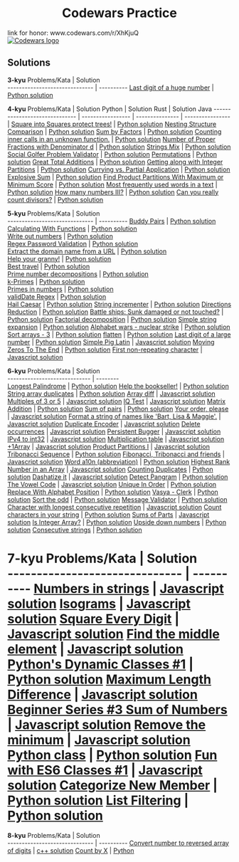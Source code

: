 <h1 align="center">Codewars Practice</h1>
link for honor: www.codewars.com/r/XhKjuQ
<br>
<a href="https://www.codewars.com/users/Carje">
    <img src="https://www.codewars.com/packs/assets/logo.61192cf7.svg" alt="Codewars logo">
</a>

## Solutions
**3-kyu**
         Problems/Kata         |  Solution  
------------------------------ | ---------- 
[Last digit of a huge number](https://www.codewars.com/kata/5518a860a73e708c0a000027)   | [Python solution](python/3_kyu/Last_digit_of_a_huge_number.py) 


**4-kyu**
         Problems/Kata         |  Solution Python  |  Solution Rust  |  Solution Java
------------------------------ | ----------------- | --------------- | ---------------- |
[Square into Squares protect trees!](https://www.codewars.com/kata/54eb33e5bc1a25440d000891/)   | [Python solution](python/4_kyu/Square_into_Squares_Protect_trees.py) 
[Nesting Structure Comparison](https://www.codewars.com/kata/520446778469526ec0000001/)   | [Python solution](python/4_kyu/Nesting_Structure_Comparison.py) 
[Sum by Factors](https://www.codewars.com/kata/54d496788776e49e6b00052f/)   | [Python solution](python/4_kyu/Sum_by_Factors.py) 
[Counting inner calls in an unknown function.](https://www.codewars.com/kata/53efc28911c36ff01e00012c/)   | [Python solution](python/4_kyu/Counting.py) 
[Number of Proper Fractions with Denominator d](https://www.codewars.com/kata/55b7bb74a0256d4467000070/)   | [Python solution](python/4_kyu/Number_of_Proper_Fractions_with_Denominator.py)
[Strings Mix](https://www.codewars.com/kata/5629db57620258aa9d000014/)   | [Python solution](python/4_kyu/Strings_Mix.py)
[Social Golfer Problem Validator](https://www.codewars.com/kata/556c04c72ee1147ff20000c9/)   | [Python solution](python/4_kyu/Social_Golfer_Problem_Validator.py) 
[Permutations](https://www.codewars.com/kata/5254ca2719453dcc0b00027d/)   | [Python solution](python/4_kyu/Permutations.py)
[Great Total Additions](https://www.codewars.com/kata/568f2d5762282da21d000011)   | [Python solution](python/4_kyu/Great_Total_Additions.py) 
[Getting along with Integer Partitions](https://www.codewars.com/kata/55cf3b567fc0e02b0b00000b/)   | [Python solution](python/4_kyu/Partitions.py)
[Currying vs. Partial Application](https://www.codewars.com/kata/53cf7e37e9876c35a60002c9/)   | [Python solution](python/4_kyu/Currying_vs_Partial_Application.py)
[Explosive Sum](https://www.codewars.com/kata/52ec24228a515e620b0005ef/)   | [Python solution](python/4_kyu/Explosive_sum.py)
[Find Product Partitions With Maximum or Minimum Score](https://www.codewars.com/kata/52ec24228a515e620b0005ef/)   | [Python solution](python/4_kyu/Find_Product_Partitions.py)
[Most frequently used words in a text](https://www.codewars.com/kata/51e056fe544cf36c410000fb/)   | [Python solution](python/4_kyu/Most_frequently_used_words_in_a_text.py)
[How many numbers III?](https://www.codewars.com/kata/5877e7d568909e5ff90017e6/)   | [Python solution](python/4_kyu/How_many_numbers.py)
[Can you really count divisors?](https://www.codewars.com/kata/58b16300a470d47498000811/)   | [Python solution](python/4_kyu/Can_you_really_count_divisors.py)

**5-kyu**
         Problems/Kata         |  Solution  
------------------------------ | ---------- 
[Buddy Pairs](https://www.codewars.com/kata/59ccf051dcc4050f7800008f/solutions/python)   | [Python solution](python/5_kyu/Buddy_pairs.py)
[Calculating With Functions](https://www.codewars.com/kata/525f3eda17c7cd9f9e000b39/train/python)   | [Python solution](python/5_kyu/Calculating_With_Functions.py)  
[Write out numbers](https://www.codewars.com/kata/52724507b149fa120600031d/)   | [Python solution](python/5_kyu/Write_out_numbers.py)  
[Regex Password Validation](https://www.codewars.com/kata/52e1476c8147a7547a000811)   | [Python solution](python/5_kyu/Regex_Password_Validation.py)  
[Extract the domain name from a URL](https://www.codewars.com/kata/514a024011ea4fb54200004b/)   | [Python solution](python/5_kyu/Extract_the_domain_name_from_a_URL.py)  
[Help your granny!](https://www.codewars.com/kata/5536a85b6ed4ee5a78000035/)   | [Python solution](python/5_kyu/Help_your_granny!.py)  
[Best travel](https://www.codewars.com/kata/55e7280b40e1c4a06d0000aa/)   | [Python solution](python/5_kyu/Best_travel.py)  
[Prime number decompositions](https://www.codewars.com/kata/53c93982689f84e321000d62/)   | [Python solution](python/5_kyu/Prime_number_decompositions.py)  
[k-Primes](https://www.codewars.com/kata/5726f813c8dcebf5ed000a6b)   | [Python solution](python/5_kyu/k-Primes.py)  
[Primes in numbers](https://www.codewars.com/kata/54d512e62a5e54c96200019e/)   | [Python solution](python/5_kyu/Primes_in_numbers.py)  
[validDate Regex](https://www.codewars.com/kata/548db0bd1df5bbf29b0000b7/)   | [Python solution](python/5_kyu/validDate_Regex.py)  
[Hail Caesar](https://www.codewars.com/kata/57067d7b7a53e88ae400024c)   | [Python solution](python/5_kyu/Hail_Caesar.py)
[String incrementer](https://www.codewars.com/kata/54a91a4883a7de5d7800009c/)   | [Python solution](python/5_kyu/String_incrementer.py)
[Directions Reduction](https://www.codewars.com/kata/550f22f4d758534c1100025a/solutions/python)   | [Python solution](python/5_kyu/Directions_Reduction.py)
[Battle ships: Sunk damaged or not touched?](https://www.codewars.com/kata/58d06bfbc43d20767e000074)   | [Python solution](python/5_kyu/Battle_ships.py)
[Factorial decomposition](https://www.codewars.com/kata/5a045fee46d843effa000070/)   | [Python solution](python/5_kyu/Factorial_decomposition.py)
[Simple string expansion](https://www.codewars.com/kata/5a793fdbfd8c06d07f0000d5/)   | [Python solution](python/5_kyu/Simple_string_expansion.py)
[Alphabet wars - nuclear strike](https://www.codewars.com/kata/59437bd7d8c9438fb5000004/)   | [Python solution](python/5_kyu/Alphabet_wars-nuclearStrike.py)
[Sort arrays - 3](https://www.codewars.com/kata/51f42b1de8f176db5a0002ae/)   | [Python solution](python/5_kyu/Which_x_for_that_sum.py)
[flatten](https://www.codewars.com/kata/513fa1d75e4297ba38000003)   | [Python solution](python/5_kyu/flatten.py)
[Last digit of a large number](https://www.codewars.com/kata/5511b2f550906349a70004e1/train/)   | [Python solution](python/5_kyu/Last_digit_of_a_large_number.py)
[Simple Pig Latin](https://www.codewars.com/kata/520b9d2ad5c005041100000f)   | [Javascript solution](javascript/5_kyu/Simple_Pig_Latin.js)
[Moving Zeros To The End](https://www.codewars.com/kata/52597aa56021e91c93000cb0/)   | [Python solution](python/5_kyu/MovingZerosToTheEnd.py)
[First non-repeating character](https://www.codewars.com/kata/52bc74d4ac05d0945d00054e/train/javascript)   | [Javascript solution](javascript/5_kyu/FirstNon-repeatingCharacter.js)


**6-kyu** 
        Problems/Kata         |  Solution  
----------------------------- |  --------  
[Longest Palindrome](https://www.codewars.com/kata/54bb6f887e5a80180900046b/train/python)   | [Python solution](python/6_kyu/longest_palindrome.py)
[Help the bookseller!](https://www.codewars.com/kata/54dc6f5a224c26032800005c/train/python)   | [Python solution](python/6_kyu/Help_the_bookseller.py)
[String array duplicates](https://www.codewars.com/kata/59f08f89a5e129c543000069/)   | [Python solution](python/6_kyu/String_array_duplicates.py)
[Array diff](https://www.codewars.com/kata/523f5d21c841566fde000009/train/javascript)   | [Javascript solution](javascript/6_kyu/Array_diff.js)
[Multiples of 3 or 5](https://www.codewars.com/kata/514b92a657cdc65150000006/)   | [Javascript solution](javascript/6_kyu/Multiples_of_3_or_5.js)
[IQ Test](https://www.codewars.com/kata/552c028c030765286c00007d)   | [Javascript solution](javascript/6_kyu/IQ_Test.js)
[Matrix Addition](https://www.codewars.com/kata/526233aefd4764272800036f/)   | [Python solution](python/6_kyu/Matrix_Addition.py)
[Sum of pairs](https://www.codewars.com/kata/54d81488b981293527000c8f/)   | [Python solution](python/6_kyu/Sum_of_pairs.py)
[Your order, please](https://www.codewars.com/kata/55c45be3b2079eccff00010f/)   | [Javascript solution](javascript/6_kyu/Your_order_please.js)
[Format a string of names like 'Bart, Lisa & Maggie'.](https://www.codewars.com/kata/53368a47e38700bd8300030d/)   | [Javascript solution](javascript/6_kyu/Format.js)
[Duplicate Encoder](https://www.codewars.com/kata/54b42f9314d9229fd6000d9c/)   | [Javascript solution](javascript/6_kyu/Duplicate_Encoder.js)
[Delete occurrences](https://www.codewars.com/kata/554ca54ffa7d91b236000023)   | [Javascript solution](javascript/6_kyu/Delete_occurrences.js)
[Persistent Bugger](https://www.codewars.com/kata/55bf01e5a717a0d57e0000ec/train/javascript)   | [Javascript solution](javascript/6_kyu/Persistent_Bugger.js)
[IPv4 to int32](https://www.codewars.com/kata/52ea928a1ef5cfec800003ee/train/javascript)   | [Javascript solution](javascript/6_kyu/IPv4_to_int32.js)
[Multiplication table](https://www.codewars.com/kata/534d2f5b5371ecf8d2000a08/train/javascript)   | [Javascript solution](javascript/6_kyu/Multiplication_table.js)
[+1Array](https://www.codewars.com/kata/5514e5b77e6b2f38e0000ca9)   | [Javascript solution](javascript/6_kyu/1Array.js)
[Product Partitions I](https://www.codewars.com/kata/56135a61f8b29814340000cd/)   | [Javascript solution](javascript/6_kyu/Product_PartitionsI.js)
[Tribonacci Sequence](https://www.codewars.com/kata/556deca17c58da83c00002db/)   | [Python solution](python/6_kyu/Tribonacci_Sequence.py)
[Fibonacci, Tribonacci and friends](https://www.codewars.com/kata/556e0fccc392c527f20000c5/)   | [Javascript solution](javascript/6_kyu/Fibonacci_Tribonacci_and_friends.js)
[Word a10n (abbreviation)](https://www.codewars.com/kata/5375f921003bf62192000746/)   | [Python solution](python/6_kyu/Word_a10n_abbreviation.py)
[Highest Rank Number in an Array](https://www.codewars.com/kata/5420fc9bb5b2c7fd57000004/)   | [Javascript solution](javascript/6_kyu/Highest_Rank_Number_in_an_Array.js)
[Counting Duplicates](https://www.codewars.com/kata/5375f921003bf62192000746/)   | [Python solution](python/6_kyu/Counting_Duplicates.py)
[Dashatize it](https://www.codewars.com/kata/58223370aef9fc03fd000071/)   | [Javascript solution](javascript/6_kyu/Dashatize_it.js)
[Detect Pangram](https://www.codewars.com/kata/545cedaa9943f7fe7b000048/train/python)   | [Python solution](python/6_kyu/Detect_Pangram.py)
[The Vowel Code](https://www.codewars.com/kata/53697be005f803751e0015aa/)   | [Javascript solution](javascript/6_kyu/The_Vowel_Code.js)
[Unique In Order](https://www.codewars.com/kata/54e6533c92449cc251001667/train/python)   | [Python solution](python/6_kyu/Unique_In_Order.py)
[Replace With Alphabet Position](https://www.codewars.com/kata/54e6533c92449cc251001667/train/python)   | [Python solution](python/6_kyu/ReplaceAlphabetPosition.py)
[Vasya - Clerk](https://www.codewars.com/kata/555615a77ebc7c2c8a0000b8/train/python)   | [Python solution](python/6_kyu/Vasya-Clerk.py)
[Sort the odd](https://www.codewars.com/kata/578aa45ee9fd15ff4600090d/)   | [Python solution](python/6_kyu/Sort_the_odd.py)
[Message Validator](https://www.codewars.com/kata/5fc7d2d2682ff3000e1a3fbc/)   | [Python solution](python/6_kyu/Message_Validator.py)
[Character with longest consecutive repetition](https://www.codewars.com/kata/586d6cefbcc21eed7a001155/)   | [Javascript solution](javascript/6_kyu/CharacterWithLongestConsecutiveRepetition.js)
[Count characters in your string](https://www.codewars.com/kata/52efefcbcdf57161d4000091/)   | [Python solution](python/6_kyu/Count_characters_in_your_string.py)
[Sums of Parts](https://www.codewars.com/kata/5ce399e0047a45001c853c2b/)   | [Javascript solution](javascript/6_kyu/SumsofParts.js)
[Is Integer Array?](https://www.codewars.com/kata/52a112d9488f506ae7000b95/)   | [Python solution](python/Integer_array.py)
[Upside down numbers](https://www.codewars.com/kata/59f7597716049833200001eb/)   | [Python solution](python/Upside_down_numbers.py)
[Consecutive strings](https://www.codewars.com/kata/56a5d994ac971f1ac500003e/)   | [Python solution](python/Consecutive_strings.py)


**7-kyu**
         Problems/Kata         |  Solution  
------------------------------ | ---------- 
[Numbers in strings](https://www.codewars.com/kata/59dd2c38f703c4ae5e000014/train/javascript)   | [Javascript solution](javascript/7_kyu/Numbers_in_strings.js) 
[Isograms](https://www.codewars.com/kata/54ba84be607a92aa900000f1/)   | [Javascript solution](javascript/7_kyu/Isograms.js) 
[Square Every Digit](https://www.codewars.com/kata/546e2562b03326a88e000020/)   | [Javascript solution](javascript/7_kyu/Square_Every_Digit.js) 
[Find the middle element](https://www.codewars.com/kata/545a4c5a61aa4c6916000755/)   | [Javascript solution](javascript/7_kyu/Find_the_middle_element.js) 
[Python's Dynamic Classes #1](https://www.codewars.com/kata/55ddb0ea5a133623b6000043)   | [Python solution](python/7_kyu/Python_Dynamic_Classes_1.py) 
[Maximum Length Difference](https://www.codewars.com/kata/5663f5305102699bad000056/)   | [Javascript solution](javascript/7_kyu/Maximum_Length_Difference.js) 
[Beginner Series #3 Sum of Numbers](https://www.codewars.com/kata/55f2b110f61eb01779000053/)   | [Javascript solution](javascript/7_kyu/Beginner_Series3.js) 
[Remove the minimum](https://www.codewars.com/kata/563cf89eb4747c5fb100001b)   | [Javascript solution](javascript/7_kyu/Remove_the_minimum.js) 
[Python class](https://www.codewars.com/collections/python-class)   | [Python solution](python/7_kyu/PythonClass) 
[Fun with ES6 Classes #1](https://www.codewars.com/kata/56f7f8215d7c12c0e7000b19/train/javascript)   | [Javascript solution](javascript/7_kyu/FunwithES6Classes1.js) 
[Categorize New Member](https://www.codewars.com/kata/5518a860a73e708c0a000027/train/python)   | [Python solution](python/7_kyu/CategorizeNewMember.py) 
[List Filtering](https://www.codewars.com/kata/53dbd5315a3c69eed20002dd/train/python)   | [Python solution](python/7_kyu/ListFiltering.py) 
=======

**8-kyu**
         Problems/Kata         |  Solution  
------------------------------ | ---------- 
[Convert number to reversed array of digits](https://www.codewars.com/kata/5583090cbe83f4fd8c000051/train/cpp)   | [c++ solution](cpp/8_kyu/000.cpp)
[Count by X](https://www.codewars.com/kata/5513795bd3fafb56c200049e/)   | [Python](python/8_kyu/0000.py)
